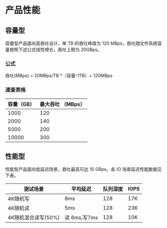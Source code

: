 

# 产品性能



## 容量型
容量型产品面向高吞吐设计，单 TB 的吞吐峰值为 120 MBps，吞吐随文件系统容量按照下述公式线性增长，吞吐上限为 20GBps。

### 公式
吞吐(MBps) = 20MBps/TB *（容量-1TB）+ 120MBps

### 速查表格

| 容量（GB） | 最大吞吐 （MBps）   |
| ------ | ------- |
| 1000   | 120 |
| 2000   | 140 |
| 5000   | 200 |
| 10000  | 300 |

## 性能型
性能型产品面向低延迟场景，吞吐最高可达 10 GBps，各 IO 场景延迟性能数据见下表。

|测试场景 |平均延迟|队列深度 |IOPS |
|------ |------- |------- |------- |
|4K随机写	|8ms	|128	|17K   |
|4K随机读	|5ms	|128	|23K   |
|4K随机混合读写(50%)	|读 6ms,写7ms	|128	|10K   |

